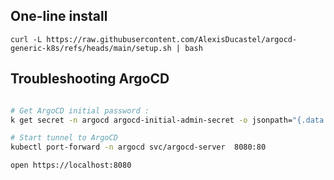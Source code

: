 

## One-line install

```
curl -L https://raw.githubusercontent.com/AlexisDucastel/argocd-generic-k8s/refs/heads/main/setup.sh | bash
```

## Troubleshooting ArgoCD

```bash

# Get ArgoCD initial password :
k get secret -n argocd argocd-initial-admin-secret -o jsonpath="{.data.password}" | base64 -d

# Start tunnel to ArgoCD
kubectl port-forward -n argocd svc/argocd-server  8080:80

open https://localhost:8080
```